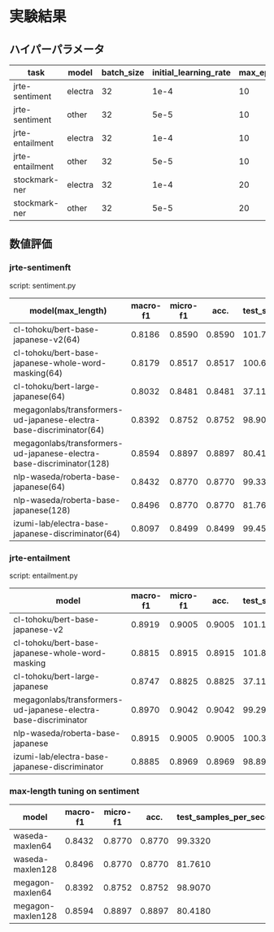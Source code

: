 # 実験結果

## ハイパーパラメータ

|task|model|batch_size|initial_learning_rate|max_epoch|max_length|
|----|-----|----------|---------------------|---------|----------|
|jrte-sentiment|electra|32|1e-4|10|64|
|jrte-sentiment|other|32|5e-5|10|64|
|jrte-entailment|electra|32|1e-4|10|64|
|jrte-entailment|other|32|5e-5|10|64|
|stockmark-ner|electra|32|1e-4|20|256|
|stockmark-ner|other|32|5e-5|20|256|

## 数値評価


### jrte-sentimenft

script: sentiment.py

|model(max_length)|macro-f1|micro-f1|acc.|test_samples_per_second|
|-----|--------|--------|----|-----------------------|
|cl-tohoku/bert-base-japanese-v2(64)|0.8186|0.8590|0.8590|101.7830|
|cl-tohoku/bert-base-japanese-whole-word-masking(64)|0.8179|0.8517|0.8517|100.6520|
|cl-tohoku/bert-large-japanese(64)|0.8032|0.8481|0.8481|37.1100|
|megagonlabs/transformers-ud-japanese-electra-base-discriminator(64) |0.8392|0.8752|0.8752|98.9070|
|megagonlabs/transformers-ud-japanese-electra-base-discriminator(128)|0.8594|0.8897|0.8897|80.4180|
|nlp-waseda/roberta-base-japanese(64) |0.8432|0.8770|0.8770|99.3320|
|nlp-waseda/roberta-base-japanese(128)|0.8496|0.8770|0.8770|81.7610|
|izumi-lab/electra-base-japanese-discriminator(64)|0.8097|0.8499|0.8499|99.4560|

### jrte-entailment

script: entailment.py

|model|macro-f1|micro-f1|acc.|test_samples_per_second|
|-----|--------|--------|----|-----------------------|
|cl-tohoku/bert-base-japanese-v2|0.8919|0.9005|0.9005|101.1660|
|cl-tohoku/bert-base-japanese-whole-word-masking|0.8815|0.8915|0.8915|101.8050|
|cl-tohoku/bert-large-japanese|0.8747|0.8825|0.8825|37.1160|
|megagonlabs/transformers-ud-japanese-electra-base-discriminator|0.8970|0.9042|0.9042|99.2990|
|nlp-waseda/roberta-base-japanese|0.8915|0.9005|0.9005|100.3370|
|izumi-lab/electra-base-japanese-discriminator|0.8885|0.8969|0.8969|98.8900|

### max-length tuning on sentiment

|model|macro-f1|micro-f1|acc.|test_samples_per_second|
|-----|--------|--------|----|-----------------------|
|waseda-maxlen64|0.8432|0.8770|0.8770|99.3320|
|waseda-maxlen128|0.8496|0.8770|0.8770|81.7610|
|megagon-maxlen64|0.8392|0.8752|0.8752|98.9070|
|megagon-maxlen128|0.8594|0.8897|0.8897|80.4180|

